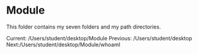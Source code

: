 # Module 
This folder contains my seven folders and my path directories. 

Current: /Users/student/desktop/Module 
Previous: /Users/student/desktop 
Next:/Users/student/desktop/Module/whoamI
